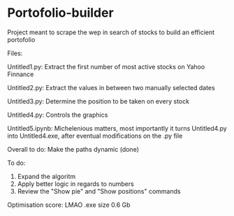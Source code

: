 # Portofolio-builder

Project meant to scrape the wep in search of stocks to build an efficient portofolio

Files:

Untitled1.py: Extract the first number of most active stocks on Yahoo Finnance

Untitled2.py: Extract the values in between two manually selected dates

Untitled3.py: Determine the position to be taken on every stock

Untitled4.py: Controls the graphics

Untitled5.ipynb: Michelenious matters, most importantly it turns Untitled4.py into Untitled4.exe, after eventual modifications on the .py file

Overall to do: Make the paths dynamic (done)

To do: 
1. Expand the algoritm
2. Apply better logic in regards to numbers
3. Review the "Show pie" and "Show positions" commands
   


Optimisation score: LMAO
.exe size 0.6 Gb
